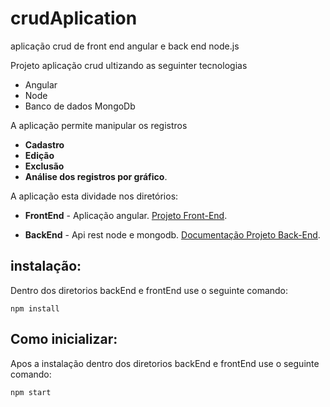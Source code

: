 # crudAplication
aplicação crud de front end angular  e back end node.js

Projeto aplicação crud ultizando as seguinter tecnologias
- Angular 
- Node
- Banco de dados MongoDb

A aplicação permite manipular os registros 
- **Cadastro**
- **Edição**
- **Exclusão**
- **Análise dos registros por gráfico**. 

A aplicação esta dividade nos diretórios:

- **FrontEnd** - Aplicação angular. [Projeto Front-End](https://github.com/elvisthermo/crudAplication/tree/master/frontEnd).

- **BackEnd** - Api rest node e mongodb. [Documentação Projeto Back-End](https://github.com/elvisthermo/crudAplication/tree/master/backEnd).

## instalação:
Dentro dos diretorios backEnd e frontEnd use o seguinte comando:
```
npm install
```
## Como inicializar:
Apos a instalação dentro dos diretorios backEnd e frontEnd use o seguinte comando:
```
npm start
```
